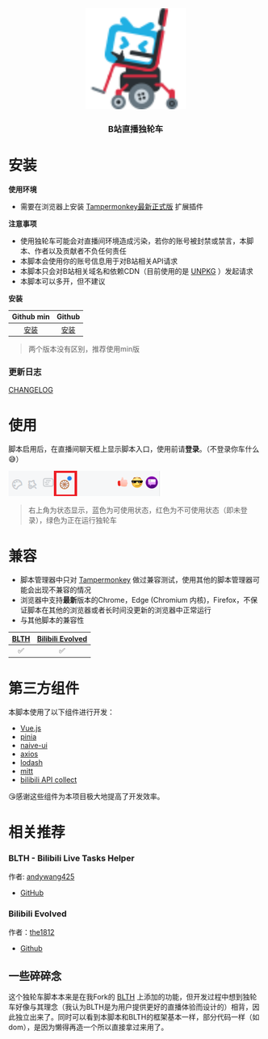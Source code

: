 <div align ="center">
    <img width="200" src="images/logo.svg">
</div>

<div align ="center">
<h3>B站直播独轮车</h3>
</div>

# 安装

**使用环境**

- 需要在浏览器上安装 [Tampermonkey最新正式版](https://tampermonkey.net/) 扩展插件

**注意事项**

- 使用独轮车可能会对直播间环境造成污染，若你的账号被封禁或禁言，本脚本、作者以及贡献者不负任何责任
- 本脚本会使用你的账号信息用于对B站相关API请求
- 本脚本只会对B站相关域名和依赖CDN（目前使用的是 [UNPKG](https://unpkg.com/) ）发起请求
- 本脚本可以多开，但不建议

**安装**

| Github min | Github |
| :-----------: | :------: |
| [安装](https://github.com/ADJazzzz/BLSPAM/releases/latest/download/bilibili-live-spamer.min.user.js) | [安装](https://github.com/ADJazzzz/BLSPAM/releases/latest/download/bilibili-live-spamer.user.js) |

> 两个版本没有区别，推荐使用min版

### 更新日志
[CHANGELOG](https://github.com/ADJazzzz/BLSPAM/blob/main/CHANGELOG.md)

# 使用

脚本启用后，在直播间聊天框上显示脚本入口，使用前请**登录**。（不登录你车什么😅）

<img src="/images/panel.png">

> 右上角为状态显示，蓝色为可使用状态，红色为不可使用状态（即未登录），绿色为正在运行独轮车

# 兼容

- 脚本管理器中只对 [Tampermonkey](https://tampermonkey.net/) 做过兼容测试，使用其他的脚本管理器可能会出现不兼容的情况
- 浏览器中支持**最新**版本的Chrome，Edge (Chromium 内核)，Firefox，不保证脚本在其他的浏览器或者长时间没更新的浏览器中正常运行
- 与其他脚本的兼容性

| [BLTH](https://github.com/andywang425/BLTH) | [Bilibili Evolved](https://github.com/the1812/Bilibili-Evolved) |
| :-----------------------------------------: | :-------------------------------------------: |
| ✅ | ✅ |

# 第三方组件

本脚本使用了以下组件进行开发：

- [Vue.js](https://github.com/vuejs/core)
- [pinia](https://github.com/vuejs/pinia)
- [naive-ui](https://www.naiveui.com)
- [axios](https://axios-http.com)
- [lodash](https://lodash.com)
- [mitt](https://github.com/developit/mitt)
- [bilibili API collect](https://github.com/SocialSisterYi/bilibili-API-collect)

😘感谢这些组件为本项目极大地提高了开发效率。

# 相关推荐

### BLTH - Bilibili Live Tasks Helper
作者: [andywang425](https://github.com/andywang425)
- [GitHub](https://github.com/andywang425/BLTH)

### Bilibili Evolved
作者：[the1812](https://github.com/the1812)
-   [Github](https://github.com/the1812/Bilibili-Evolved)

## 一些碎碎念
这个独轮车脚本本来是在我Fork的 [BLTH](https://github.com/ADJazzzz/BLTH-Fork) 上添加的功能，但开发过程中想到独轮车好像与其理念（我认为BLTH是为用户提供更好的直播体验而设计的）相背，因此独立出来了。同时可以看到本脚本和BLTH的框架基本一样，部分代码一样（如dom），是因为懒得再造一个所以直接拿过来用了。
